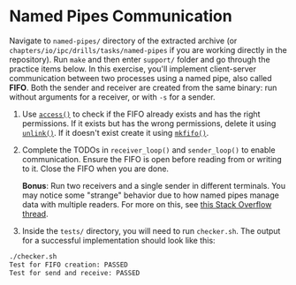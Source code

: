 # Named Pipes Communication

Navigate to `named-pipes/` directory of the extracted archive (or `chapters/io/ipc/drills/tasks/named-pipes` if you are working directly in the repository).
Run `make` and then enter `support/` folder and go through the practice items below.
In this exercise, you'll implement client-server communication between two processes using a named pipe, also called **FIFO**.
Both the sender and receiver are created from the same binary: run without arguments for a receiver, or with `-s` for a sender.

1. Use [`access()`](https://man7.org/linux/man-pages/man2/access.2.html) to check if the FIFO already exists and has the right permissions.
   If it exists but has the wrong permissions, delete it using [`unlink()`](https://man7.org/linux/man-pages/man2/unlink.2.html).
   If it doesn't exist create it using [`mkfifo()`](https://man7.org/linux/man-pages/man3/mkfifo.3.html).

1. Complete the TODOs in `receiver_loop()` and `sender_loop()` to enable communication.
   Ensure the FIFO is open before reading from or writing to it.
   Close the FIFO when you are done.

   **Bonus**: Run two receivers and a single sender in different terminals.
   You may notice some "strange" behavior due to how named pipes manage data with multiple readers.
   For more on this, see [this Stack Overflow thread](https://stackoverflow.com/a/69325284).

1. Inside the `tests/` directory, you will need to run `checker.sh`.
   The output for a successful implementation should look like this:

```bash
./checker.sh
Test for FIFO creation: PASSED
Test for send and receive: PASSED
```
